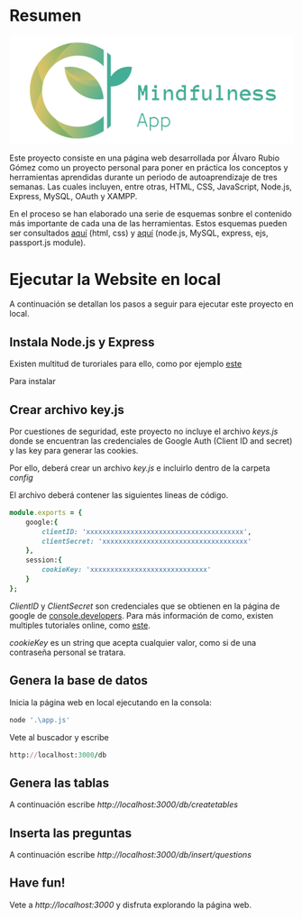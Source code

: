 # Resumen

<img src="public/images/github_thumbmail.png" width="1200">

Este proyecto consiste en una página web desarrollada por Álvaro Rubio Gómez como un proyecto personal para poner en práctica los conceptos y herramientas aprendidas durante un periodo de autoaprendizaje de tres semanas. Las cuales incluyen, entre otras, HTML, CSS, JavaScript, Node.js, Express, MySQL, OAuth y XAMPP.

En el proceso se han elaborado una serie de esquemas sonbre el contenido más importante de cada una de las herramientas.
Estos esquemas pueden ser consultados [aquí](https://colab.research.google.com/drive/1J5L7E-r01xSRGgqM7ptbNFzYc40FvudW?usp=sharing) (html, css) y [aquí](https://colab.research.google.com/drive/1gP1v3JFL_Svh29dQQrouzDrQYxxeAqNl?usp=sharing) (node.js, MySQL, express, ejs, passport.js module).

# Ejecutar la Website en local

A continuación se detallan los pasos a seguir para ejecutar este proyecto en local.

## Instala Node.js y Express

Existen multitud de turoriales para ello, como por ejemplo [este](https://developer.mozilla.org/en-US/docs/Learn/Server-side/Express_Nodejs/skeleton_website)

Para instalar 
## Crear archivo key.js

Por cuestiones de seguridad, este proyecto no incluye el archivo *keys.js* donde se encuentran las credenciales de Google Auth (Client ID and secret) y las key para generar las cookies.

Por ello, deberá crear un archivo *key.js* e incluirlo dentro de la carpeta *config*

El archivo deberá contener las siguientes lineas de código.

```ruby
module.exports = {
    google:{
        clientID: 'xxxxxxxxxxxxxxxxxxxxxxxxxxxxxxxxxxxxxxx',
        clientSecret: 'xxxxxxxxxxxxxxxxxxxxxxxxxxxxxxxxxxxx'
    },
    session:{
        cookieKey: 'xxxxxxxxxxxxxxxxxxxxxxxxxxxxx'
    }
};
```
*ClientID* y *ClientSecret* son credenciales que se obtienen en la página de google de [console.developers](https://console.developers.google.com/). Para más información de como, existen multiples tutoriales online, como [este](https://www.youtube.com/watch?v=xH6hAW3EqLk&ab_channel=CodeJava).

*cookieKey* es un string que acepta cualquier valor, como si de una contraseña personal se tratara.

## Genera la base de datos

Inicia la página web en local ejecutando en la consola:
```ruby
node '.\app.js'
```
Vete al buscador y escribe 
```ruby
http://localhost:3000/db
```

## Genera las tablas

A continuación escribe *http://localhost:3000/db/createtables*

## Inserta las preguntas

A continuación escribe *http://localhost:3000/db/insert/questions*

## Have fun!

Vete a *http://localhost:3000* y disfruta explorando la página web.

